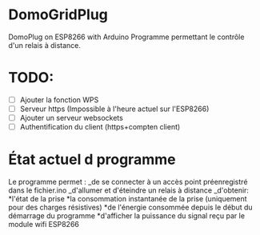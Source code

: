 # DomoGridPlug
DomoPlug on ESP8266 with Arduino
Programme permettant le contrôle d'un relais à distance.

# TODO:
-[ ] Ajouter la fonction WPS
-[ ] Serveur https (Impossible à l'heure actuel sur l'ESP8266)
-[ ] Ajouter un serveur websockets
-[ ] Authentification du client (https+compten client)

# État actuel d programme
Le programme permet :
_de se connecter à un accès point préenregistré dans le fichier.ino
_d'allumer et d'éteindre un relais à distance
_d'obtenir:
  *l'état de la prise
  *la consommation instantanée de la prise (uniquement pour des charges résistives)
  *de l'énergie consommée depuis le début du démarrage du programme
  *d'afficher la puissance du signal reçu par le module wifi ESP8266
